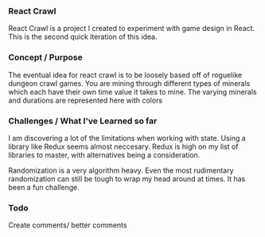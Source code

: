 
### React Crawl ###
React Crawl is a project I created to experiment with game design in React. 
This is the second quick iteration of this idea.

### Concept / Purpose ###
The eventual idea for react crawl is to be loosely based off of roguelike dungeon crawl games. You are mining through different types of minerals which each have their own time value it takes to mine. The varying minerals and durations are represented here with colors


### Challenges / What I've Learned so far ###
I am discovering a lot of the limitations when working with state. Using a library like Redux seems almost neccesary. Redux is high on my list of libraries to master, with alternatives being a consideration. 

Randomization is a very algorithm heavy. Even the most rudimentary randomization can still be tough to wrap my head around at times. It has been a fun challenge.

### Todo ###
Create comments/ better comments
